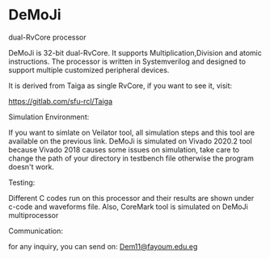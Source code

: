 # DeMoJi
dual-RvCore processor

DeMoJi is 32-bit dual-RvCore. It supports Multiplication,Division and atomic instructions. The processor is written in Systemverilog and designed to support multiple customized peripheral devices.

It is derived from Taiga as single RvCore, if you want to see it, visit:

https://gitlab.com/sfu-rcl/Taiga

Simulation Environment:

If you want to simlate on Veilator tool, all simulation steps and this tool are available on the previous link. DeMoJi is simulated on Vivado 2020.2 tool because Vivado 2018 causes some issues on simulation, take care to change the path of your directory in testbench file otherwise the program doesn't work. 

Testing:

Different C codes run on this processor and their results are shown under c-code and waveforms file. Also, CoreMark tool is simulated on DeMoJi multiprocessor  

Communication:

for any inquiry, you can send on: Dem11@fayoum.edu.eg

